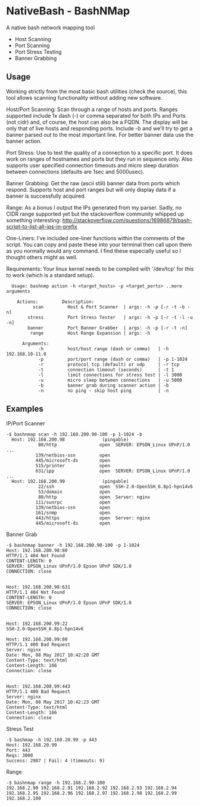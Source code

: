 NativeBash - BashNMap
===================
A native bash network mapping tool
 - Host Scanning
 - Port Scanning
 - Port Stress Testing
 - Banner Grabbing



Usage
-------------
Working strictly from the most basic bash utilities (check the source), this tool allows scanning functionality without adding new software.

Host/Port Scanning: 
Scan through a range of hosts and ports. Ranges supported include 1x dash (-) or comma separated for both IPs and Ports (not cidr) and, of course, the host can also be a FQDN. The display will be only that of live hosts and responding ports. Include -b and we'll try to get a banner parsed out to the most important line. For better banner data use the banner action.

Port Stress: 
Use to test the quality of a connection to a specific port. It does work on ranges of hostnames and ports but they run in sequence only. Also supports user specified connection timeouts and micro sleep duration between connections (defaults are 1sec and 5000usec).

Banner Grabbing: 
Get the raw (ascii still) banner data from ports which respond. Supports host and port ranges but will only display data if a banner is successfully acquired.

Range: 
As a bonus I output the IPs generated from my parser. Sadly, no CIDR range supported yet but the stackoverflow community whipped up something interesting: http://stackoverflow.com/questions/16986879/bash-script-to-list-all-ips-in-prefix

One-Liners: 
I've included one-liner functions within the comments of the script. You can copy and paste these into your terminal then call upon them as you normally would any command. I find these especially useful so I thought others might as well.

Requirements: 
Your linux kernel needs to be compiled with '/dev/tcp' for this to work (which is a standard setup).

```
  Usage: bashnmp action -h <target_hosts> -p <target_ports> ..more arguments

	Actions:         Description:
	      scan         Host & Port Scanner  | args: -h -p [-r -t -b -n]
	    stress         Port Stress Tester   | args: -h -p [-r -t -l -u -n]
	    banner         Port Banner Grabber  | args: -h -p [-r -t -n]
	     range         Host Range Expansion | args: -h

      Arguments:
	        -h         host/host range (dash or comma)   | -h 192.168.10-11.0
	        -p         port/port range (dash or comma)   | -p 1-1024
	        -r         protocol tcp (default) or udp     | -r tcp
	        -t         connection timeout (seconds)      | -t 1
	        -l         limit connections for stress test | -l 3000
	        -u         micro sleep between connections   | -u 5000
	        -b         banner grab during scanner action | -b
	        -n         no ping - skip host ping          | -n	
```

Examples
-------------

IP/Port Scanner
```
-$ bashnmap scan -h 192.168.200.90-100 -p 1-1024 -b
  Host: 192.168.200.98              (pingable)
            80/http                open  SERVER: EPSON_Linux UPnP/1.0 ...
           139/netbios-ssn         open               
           445/microsoft-ds        open               
           515/printer             open               
           631/ipp                 open  SERVER: EPSON_Linux UPnP/1.0 ...
  Host: 192.168.200.99              (pingable)
            22/ssh                 open  SSH-2.0-OpenSSH_6.8p1-hpn14v6
            53/domain              open               
            80/http                open  Server: nginx
           111/sunrpc              open               
           139/netbios-ssn         open               
           161/snmp                open               
           443/https               open  Server: nginx
           445/microsoft-ds        open               
```      
Banner Grab
```
-$ bashnmap banner -h 192.168.200.90-100 -p 1-1024
Host: 192.168.200.98:80        
HTTP/1.1 404 Not Found
CONTENT-LENGTH: 0
SERVER: EPSON_Linux UPnP/1.0 Epson UPnP SDK/1.0
CONNECTION: close


Host: 192.168.200.98:631        
HTTP/1.1 404 Not Found
CONTENT-LENGTH: 0
SERVER: EPSON_Linux UPnP/1.0 Epson UPnP SDK/1.0
CONNECTION: close


Host: 192.168.200.99:22          
SSH-2.0-OpenSSH_6.8p1-hpn14v6

Host: 192.168.200.99:80        
HTTP/1.1 400 Bad Request
Server: nginx
Date: Mon, 08 May 2017 10:42:20 GMT
Content-Type: text/html
Content-Length: 166
Connection: close


Host: 192.168.200.99:443        
HTTP/1.1 400 Bad Request
Server: nginx
Date: Mon, 08 May 2017 10:42:23 GMT
Content-Type: text/html
Content-Length: 166
Connection: close

```

Stress Test
```
-$ bashmap -h 192.168.20.99 -p 443
Host: 192.168.20.99
Port: 443
Reqs: 3000
Success: 2987 | Fail: 4 (timeouts: 9)
```

Range
```
-$ bashnmap range -h 192.168.2.90-100
192.168.2.90 192.168.2.91 192.168.2.92 192.168.2.93 192.168.2.94 192.168.2.95 192.168.2.96 192.168.2.97 192.168.2.98 192.168.2.99 192.168.2.100
```
